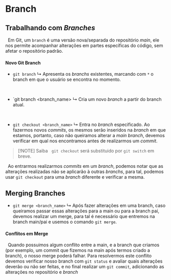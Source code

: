 # Branch
## Trabalhando com _Branches_
&nbsp; Em Git, um `branch` é uma versão nova/separada do repositório _main_, ele nos permite acompanhar alterações em partes específicas do código, sem afetar o repositório padrão.

#### Novo Git Branch
* `git branch`
&rdsh; Apresenta os _branchs_ existentes, marcando com `*` o branch em que o usuário se encontra no momento.

&nbsp;

* `git branch <branch_name>
&rdsh; Cria um novo _branch_ a partir do branch atual.

&nbsp;

* `git checkout <branch_name>`
&rdsh; Entra no _branch_ especificado. Ao fazermos novos _commits_, os mesmos serão inseridos na _branch_ em que estamos, portanto, caso não queiramos alterar a _main branch_, devemos verificar em qual nos encontramos antes de realizarmos um _commit_.

>[!NOTE] Saiba
> &nbsp; `git checkout` será substituido por `git switch` em breve.

&nbsp; Ao entrarmos realizarmos _commits_ em um _branch_, podemos notar que as alterações realizadas não se aplicarão à outras _branchs_, para tal, podemos usar `git checkout` para uma _branch_ diferente e verificar a mesma.

## Merging Branches
* `git merge <branch_name>`
&rdsh; Após fazer alterações em uma branch, caso queiramos passar essas alterações para a main ou para a branch pai, devemos realizar um merge, para tal é necessário que entremos na branch main/pai e usemos o comando `git merge`.

#### Conflitos em Merge
&nbsp; Quando possuimos algum conflito entre a main, e a branch que criamos (por exemplo, um commit que fizemos na main após termos criado a branch), o nosso merge poderá falhar. Para resolvermos este conflito devemos verificar nosso branch com `git status` e avaliar quais alterações deverão ou não ser feitas, e no final realizar um `git commit`, adicionando as alterações no repositório e _branch_